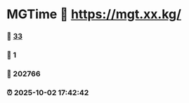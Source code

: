 # MGTime :link: https://mgt.xx.kg/ 
### :page_facing_up: [33](https://mgt.xx.kg//tag.html) 
### :speech_balloon: 1 
### :hibiscus: 202766 
### :alarm_clock: 2025-10-02 17:42:42 
